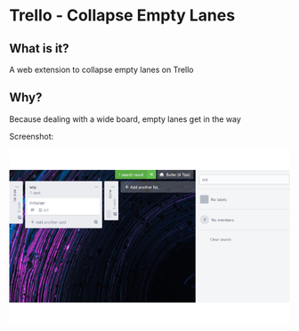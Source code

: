 # Trello - Collapse Empty Lanes

## What is it?
A web extension to collapse empty lanes on Trello

## Why?
Because dealing with a wide board, empty lanes get in the way


Screenshot:

![Screenshot shows collapsed lanes in Trello after filtering](screenshot.png)
